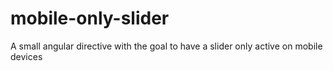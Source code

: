 # mobile-only-slider
A small angular directive with the goal to have a  slider only active on mobile devices
